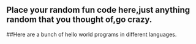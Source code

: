 ## Place your random fun code here,just anything random that you thought of,go crazy.

##Here are a bunch of hello world programs in different languages.
